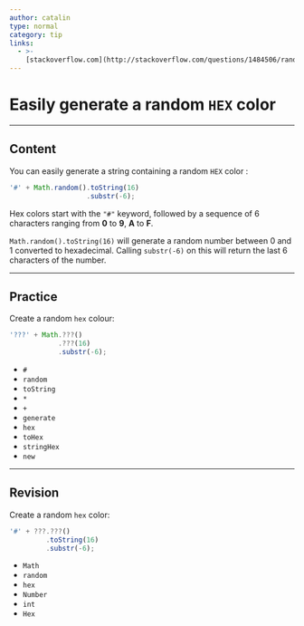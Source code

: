 ```yaml
---
author: catalin
type: normal
category: tip
links:
  - >-
    [stackoverflow.com](http://stackoverflow.com/questions/1484506/random-color-generator-in-javascript){website}
---
```


# Easily generate a random `HEX` color


---

## Content

You can easily generate a string containing a random `HEX` color :

```javascript
'#' + Math.random().toString(16)
                   .substr(-6);
```

Hex colors start with the `"#"` keyword, followed by a sequence of 6 characters ranging from **0** to **9**, **A** to **F**. 

`Math.random().toString(16)` will generate a random number between 0 and 1 converted to hexadecimal. Calling `substr(-6)` on this will return the last 6 characters of the number.


---

## Practice

Create a random `hex` colour:

```javascript
'???' + Math.???()
            .???(16)
            .substr(-6);
```

- `#`
- `random`
- `toString`
- `*`
- `+`
- `generate`
- `hex`
- `toHex`
- `stringHex`
- `new`


---

## Revision

Create a random `hex` color:

```javascript
'#' + ???.???()
         .toString(16)
         .substr(-6);
```

- `Math`
- `random`
- `hex`
- `Number`
- `int`
- `Hex`
